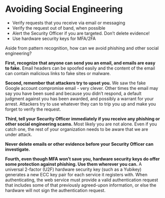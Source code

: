 # Avoiding Social Engineering

*   Verify requests that you receive via email or messaging
*   Verify the request out of band, when possible
*   Alert the Security Officer if you are targeted. Don’t delete evidence!
*   Use hardware security keys for MFA/2FA

Aside from pattern recognition, how can we avoid phishing and other social engineering?

**First, recognize that anyone can send you an email, and emails are easy to fake.** Email headers can be spoofed easily and the content of the email can contain malicious links to fake sites or malware.

**Second, remember that attackers try to upset you.** We saw the fake Google account compromise email - very clever. Other times the email may say you have been sued and because you didn’t respond, a default judgment against you has been awarded, and possibly a warrant for your arrest. Attackers try to use whatever they can to trip you up and make you forget to verify the request.

**Third, tell your Security Officer immediately if you receive any phishing or other social engineering scams.** Most likely you are not alone. Even if you catch one, the rest of your organization needs to be aware that we are under attack.

**Never delete emails or other evidence before your Security Officer can investigate.**

**Fourth, even though MFA won’t save you, hardware security keys do offer some protection against phishing. Use them wherever you can.** A universal 2-factor (U2F) hardware security key (such as a Yubikey) generates a new ECC key pair for each service it registers with. When authenticating, the web service must provide a valid authentication request that includes some of that previously agreed-upon information, or else the hardware will not sign the authentication request.
